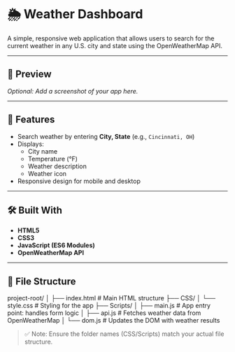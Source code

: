 # 🌦️ Weather Dashboard

A simple, responsive web application that allows users to search for the current weather in any U.S. city and state using the OpenWeatherMap API.

---

## 📸 Preview

*Optional: Add a screenshot of your app here.*

---

## 🚀 Features

- Search weather by entering **City, State** (e.g., `Cincinnati, OH`)
- Displays:
  - City name
  - Temperature (°F)
  - Weather description
  - Weather icon
- Responsive design for mobile and desktop

---

## 🛠️ Built With

- **HTML5**
- **CSS3**
- **JavaScript (ES6 Modules)**
- **OpenWeatherMap API**

---

## 📁 File Structure

project-root/ │ ├── index.html # Main HTML structure ├── CSS/ │ └── style.css # Styling for the app ├── Scripts/ │ ├── main.js # App entry point: handles form logic │ ├── api.js # Fetches weather data from OpenWeatherMap │ └── dom.js # Updates the DOM with weather results

> ✅ Note: Ensure the folder names (CSS/Scripts) match your actual file structure.
